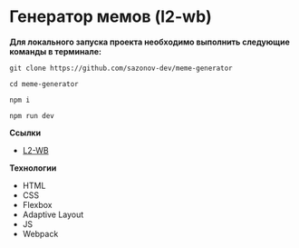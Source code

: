 # Генератор мемов (l2-wb)

**Для локального запуска проекта необходимо выполнить следующие команды в терминале:**
```
git clone https://github.com/sazonov-dev/meme-generator
```
```
cd meme-generator
```
```
npm i
```
```
npm run dev
```

**Ссылки**

* [L2-WB](https://sazonov-dev.github.io/meme-generator/)

**Технологии**

* HTML
* CSS
* Flexbox
* Adaptive Layout
* JS
* Webpack
